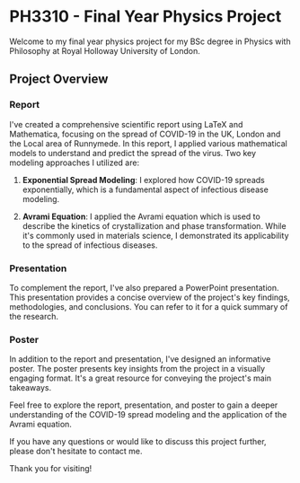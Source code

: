 # PH3310 - Final Year Physics Project

Welcome to my final year physics project for my BSc degree in Physics with Philosophy at Royal Holloway University of London.

## Project Overview

### Report

I've created a comprehensive scientific report using LaTeX and Mathematica, focusing on the spread of COVID-19 in the UK, London and the Local area of Runnymede. In this report, I applied various mathematical models to understand and predict the spread of the virus. Two key modeling approaches I utilized are:

1. **Exponential Spread Modeling**: I explored how COVID-19 spreads exponentially, which is a fundamental aspect of infectious disease modeling.

2. **Avrami Equation**: I applied the Avrami equation which is used to describe the kinetics of crystallization and phase transformation. While it's commonly used in materials science, I demonstrated its applicability to the spread of infectious diseases.

### Presentation

To complement the report, I've also prepared a PowerPoint presentation. This presentation provides a concise overview of the project's key findings, methodologies, and conclusions. You can refer to it for a quick summary of the research.

### Poster

In addition to the report and presentation, I've designed an informative poster. The poster presents key insights from the project in a visually engaging format. It's a great resource for conveying the project's main takeaways.

Feel free to explore the report, presentation, and poster to gain a deeper understanding of the COVID-19 spread modeling and the application of the Avrami equation.

If you have any questions or would like to discuss this project further, please don't hesitate to contact me.

Thank you for visiting!


